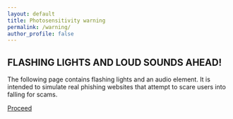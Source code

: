 ```yaml
---
layout: default
title: Photosensitivity warning
permalink: /warning/
author_profile: false
---
```

## FLASHING LIGHTS AND LOUD SOUNDS AHEAD!
The following page contains flashing lights and an audio element. It is intended to simulate real phishing websites that attempt to scare users into falling for scams.

[Proceed](/awareness/)
